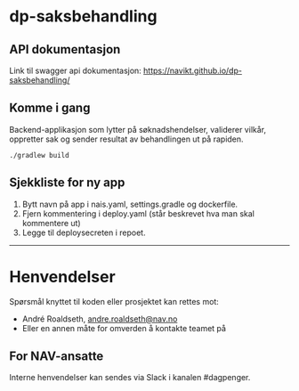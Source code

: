 # dp-saksbehandling

## API dokumentasjon
Link til swagger api dokumentasjon: https://navikt.github.io/dp-saksbehandling/

## Komme i gang

Backend-applikasjon som lytter på søknadshendelser, validerer vilkår, oppretter sak og sender resultat av behandlingen ut på rapiden.

`./gradlew build`

## Sjekkliste for ny app
1. Bytt navn på app i nais.yaml, settings.gradle og dockerfile.
2. Fjern kommentering i deploy.yaml (står beskrevet hva man skal kommentere ut)
3. Legge til deploysecreten i repoet.

---

# Henvendelser

Spørsmål knyttet til koden eller prosjektet kan rettes mot:

* André Roaldseth, andre.roaldseth@nav.no
* Eller en annen måte for omverden å kontakte teamet på

## For NAV-ansatte

Interne henvendelser kan sendes via Slack i kanalen #dagpenger.
